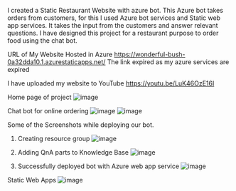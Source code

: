 I created a Static Restaurant Website with azure bot. This Azure bot takes orders from customers, for this I used Azure bot services and Static web app services. It takes the input from the customers and answer relevant questions. I have designed this project for a restaurant purpose to order food using the chat bot.

URL of My Website Hosted in Azure
https://wonderful-bush-0a32dda10.1.azurestaticapps.net/
The link expired as my azure services are expired

I have uploaded my website to YouTube
https://youtu.be/LuK46OzE16I

Home page of project
![image](https://user-images.githubusercontent.com/104216615/167265526-23e2f64a-f9d0-4b2c-989c-c9b5ac6e3a6e.png)

Chat bot for online ordering
![image](https://user-images.githubusercontent.com/104216615/167265612-64f59e41-f1ba-47fe-b261-4b8657810783.png)
![image](https://user-images.githubusercontent.com/104216615/167265613-169226e3-b2b9-4c18-9e15-ae5123a1c3d2.png)

Some of the Screenshots while deploying our bot.
  1. Creating resource group
![image](https://user-images.githubusercontent.com/104216615/167265715-ba3a8d4e-2cf7-4eba-b0ac-1490fc9d9514.png)

  2. Adding QnA parts to Knowledge Base
![image](https://user-images.githubusercontent.com/104216615/167265752-57db7cf5-1d73-46e6-a2a8-3df576a7f605.png)

  3. Successfully deployed bot with Azure web app service
![image](https://user-images.githubusercontent.com/104216615/167265888-572c536c-779f-4118-804b-8628c665db53.png)

  Static Web Apps
![image](https://user-images.githubusercontent.com/104216615/167265931-95e4d3a0-80bb-4916-bf86-09485439b232.png)
